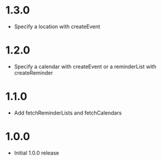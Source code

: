 # 1.3.0

- Specify a location with createEvent

# 1.2.0 

- Specify a calendar with createEvent or a reminderList with createReminder

# 1.1.0

- Add fetchReminderLists and fetchCalendars

# 1.0.0

- Initial 1.0.0 release

